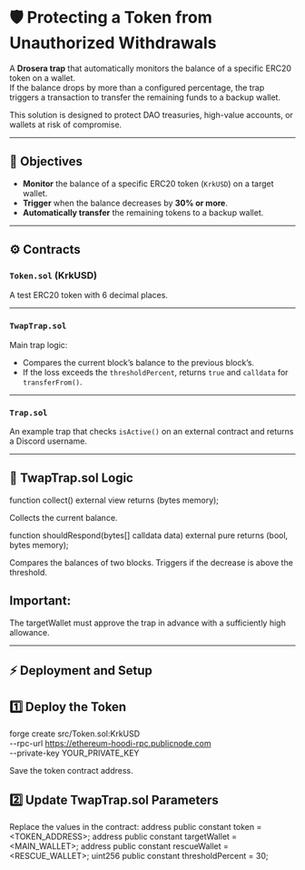 # 🛡️ Protecting a Token from Unauthorized Withdrawals

A **Drosera trap** that automatically monitors the balance of a specific ERC20 token on a wallet.  
If the balance drops by more than a configured percentage, the trap triggers a transaction to transfer the remaining funds to a backup wallet.

This solution is designed to protect DAO treasuries, high-value accounts, or wallets at risk of compromise.

---

## 🎯 Objectives

- **Monitor** the balance of a specific ERC20 token (`KrkUSD`) on a target wallet.
- **Trigger** when the balance decreases by **30% or more**.
- **Automatically transfer** the remaining tokens to a backup wallet.

---

## ⚙️ Contracts

### `Token.sol` (KrkUSD)
A test ERC20 token with 6 decimal places.

---

### `TwapTrap.sol`
Main trap logic:

- Compares the current block’s balance to the previous block’s.
- If the loss exceeds the `thresholdPercent`, returns `true` and `calldata` for `transferFrom()`.

---

### `Trap.sol`
An example trap that checks `isActive()` on an external contract and returns a Discord username.

---

## 🧩 TwapTrap.sol Logic
function collect() external view returns (bytes memory);

Collects the current balance.

function shouldRespond(bytes[] calldata data) external pure returns (bool, bytes memory);

Compares the balances of two blocks.
Triggers if the decrease is above the threshold.

## Important:
The targetWallet must approve the trap in advance with a sufficiently high allowance.

----

## ⚡ Deployment and Setup
## 1️⃣ Deploy the Token

forge create src/Token.sol:KrkUSD \
  --rpc-url https://ethereum-hoodi-rpc.publicnode.com \
  --private-key YOUR_PRIVATE_KEY
  
 Save the token contract address. 

 ## 2️⃣ Update TwapTrap.sol Parameters
Replace the values in the contract:
address public constant token = <TOKEN_ADDRESS>;
address public constant targetWallet = <MAIN_WALLET>;
address public constant rescueWallet = <RESCUE_WALLET>;
uint256 public constant thresholdPercent = 30;

